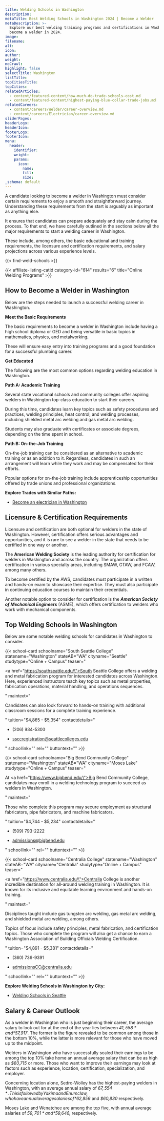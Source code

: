 ```yaml
---
title: Welding Schools in Washington
description:
metaTitle: Best Welding Schools in Washington 2024 | Become a Welder
metaDescription: >-
  Explore our best welding training programs and certifications in Washington to
  become a welder in 2024. 
image:
filename:
alt:
icon:
author:
weight:
noCrawl:
highlight: false
selectTitle: Washington
listTitle:
topCitiesTitle:
topCities:
relatedArticles:
  - content/featured-content/how-much-do-trade-schools-cost.md
  - content/featured-content/highest-paying-blue-collar-trade-jobs.md
relatedCareers:
  - content/careers/Welder/career-overview.md
  - content/careers/Electrician/career-overview.md
sliderPages:
headerLogo:
headerIcon:
footerLogo:
footerIcon:
menu:
  header:
    identifier:
    weight:
    params:
      icon:
        name:
        fill:
        size:
_schema: default
---
```

A candidate looking to become a welder in Washington must consider certain requirements to enjoy a smooth and straightforward journey. Understanding these requirements from the start is arguably as important as anything else.

It ensures that candidates can prepare adequately and stay calm during the process. To that end, we have carefully outlined in the sections below all the major requirements to start a welding career in Washington.

These include, among others, the basic educational and training requirements, the licensure and certification requirements, and salary projections across various experience levels.

{{< find-weld-schools >}}

{{< affiliate-listing-catid category-id="614" results="6" title="Online Welding Programs" >}}

## **How to Become a Welder in Washington**

Below are the steps needed to launch a successful welding career in Washington.

**Meet the Basic Requirements**

The basic requirements to become a welder in Washington include having a high school diploma or GED and being versatile in basic topics in mathematics, physics, and metalworking.

These will ensure easy entry into training programs and a good foundation for a successful plumbing career.

**Get Educated**

The following are the most common options regarding welding education in Washington.

**Path A: Academic Training**

Several state vocational schools and community colleges offer aspiring welders in Washington top-class education to start their careers.

During this time, candidates learn key topics such as safety procedures and practices, welding principles, heat control, and welding processes, including shielded metal arc welding and gas metal arc welding.

Students may also graduate with certificates or associate degrees, depending on the time spent in school.

**Path B: On-the-Job Training**

On-the-job training can be considered as an alternative to academic training or as an addition to it. Regardless, candidates in such an arrangement will learn while they work and may be compensated for their efforts.

Popular options for on-the-job training include apprenticeship opportunities offered by trade unions and professional organizations.

**Explore Trades with Similar Paths:**

* [Become an electrician in Washington](https://toptradeschools.com/near-you/electrician/washington/)

## **Licensure & Certification Requirements**

Licensure and certification are both optional for welders in the state of Washington. However, certification offers serious advantages and opportunities, and it is rare to see a welder in the state that needs to be certified in one way or another.

The **American Welding Society** is the leading authority for certification for welders in Washington and across the country. The organization offers certification in various specialty areas, including SMAW, GTAW, and FCAW, among many others.

To become certified by the AWS, candidates must participate in a written and hands-on exam to showcase their expertise. They must also participate in continuing education courses to maintain their credentials.

Another notable option to consider for certification is the ***American Society of Mechanical Engineers*** (ASME), which offers certification to welders who work with mechanical components.

## **Top Welding Schools in Washington**

Below are some notable welding schools for candidates in Washington to consider.

{{< school-card schoolname="South Seattle College" statename="Washington" stateAB="WA" cityname="Seattle" studytype="Online + Campus" teaser="<p><a href=\"https://southseattle.edu/\">South Seattle College</a> offers a welding and metal fabrication program for interested candidates across Washington. Here, experienced instructors teach key topics such as metal properties, fabrication operations, material handling, and operations sequences.</p>" maintext="<p>Candidates can also look forward to hands-on training with additional classroom sessions for a complete training experience.</p>" tuition="$4,865 - $5,354" contactdetails="<ul><li><p>(206) 934-5300</p></li><li><p>ssccregistration@seattlecolleges.edu</p></li></ul>" schoollink="" rel="" buttontext="" >}}

{{< school-card schoolname="Big Bend Community College" statename="Washington" stateAB="WA" cityname="Moses Lake" studytype="Online + Campus" teaser="<p>At <a href=\"https://www.bigbend.edu/\">Big Bend Community College</a>, candidates may enroll in a welding technology program to succeed as welders in Washington.</p>" maintext="<p>Those who complete this program may secure employment as structural fabricators, pipe fabricators, and machine fabricators.</p>" tuition="$4,744 - $5,234" contactdetails="<ul><li><p>(509) 793-2222</p></li><li><p>admissions@bigbend.edu</p></li></ul>" schoollink="" rel="" buttontext="" >}}

{{< school-card schoolname="Centralia College" statename="Washington" stateAB="WA" cityname="Centralia" studytype="Online + Campus" teaser="<p><a href=\"https://www.centralia.edu/\">Centralia College</a> is another incredible destination for all-around welding training in Washington. It is known for its inclusive and equitable learning environment and hands-on training.</p>" maintext="<p>Disciplines taught include gas tungsten arc welding, gas metal arc welding, and shielded metal arc welding, among others.</p><p>Topics of focus include safety principles, metal fabrication, and certification topics. Those who complete the program will also get a chance to earn a Washington Association of Building Officials Welding Certification.</p>" tuition="$4,891 - $5,381" contactdetails="<ul><li><p>(360) 736-9391</p></li><li><p>admissionsCC@centralia.edu</p></li></ul>" schoollink="" rel="" buttontext="" >}}

**Explore Welding Schools in Washington by City:**

* [Welding Schools in Seattle](https://toptradeschools.com/near-you/welder/washington/seattle/)

## **Salary & Career Outlook**

As a welder in Washington who is just beginning their career, the average salary to look out for at the end of the year lies between *$41,558* and *$57,917*. The former is the figure revealed to be common among those in the bottom 10%, while the latter is more relevant for those who have moved up to the midpoint.

Welders in Washington who have successfully scaled their earnings to be among the top 10% take home an annual average salary that can be as high as *$80,715* or more. Those who want to improve their earnings may look at factors such as experience, location, certification, specialization, and employer.

Concerning location alone, Sedro-Wolley has the highest-paying welders in Washington, with an average annual salary of *$67,554*. This is followed by Yakima and Enumclaw, who have annual average salaries of *$62,856* and *$60,830* respectively.

Moses Lake and Wenatchee are among the top five, with annual average salaries of *$59,701* and *$59,646,* respectively.